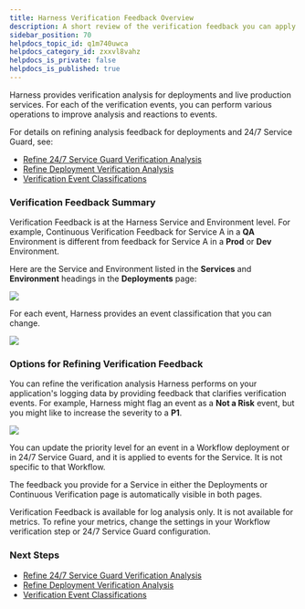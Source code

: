 ```yaml
---
title: Harness Verification Feedback Overview
description: A short review of the verification feedback you can apply in Harness Manager.
sidebar_position: 70
helpdocs_topic_id: q1m740uwca
helpdocs_category_id: zxxvl8vahz
helpdocs_is_private: false
helpdocs_is_published: true
---
```


Harness provides verification analysis for deployments and live production services. For each of the verification events, you can perform various operations to improve analysis and reactions to events.

For details on refining analysis feedback for deployments and 24/7 Service Guard, see:

* [Refine 24/7 Service Guard Verification Analysis](../../tuning-tracking-verification/refine-24-7-service-guard-verification-analysis.md)
* [Refine Deployment Verification Analysis](../../tuning-tracking-verification/refine-deployment-verification-analysis.md)
* [Verification Event Classifications](../../../../firstgen-platform/techref-category/cv-reference/verification-event-classifications.md)

### Verification Feedback Summary

Verification Feedback is at the Harness Service and Environment level. For example, Continuous Verification Feedback for Service A in a **QA** Environment is different from feedback for Service A in a **Prod** or **Dev** Environment.

Here are the Service and Environment listed in the **Services** and **Environment** headings in the **Deployments** page:

![](./static/harness-verification-feedback-overview-18.png)

For each event, Harness provides an event classification that you can change. 

![](./static/harness-verification-feedback-overview-19.png)

### Options for Refining Verification Feedback

You can refine the verification analysis Harness performs on your application's logging data by providing feedback that clarifies verification events. For example, Harness might flag an event as a **Not a Risk** event, but you might like to increase the severity to a **P1**.

![](./static/harness-verification-feedback-overview-20.png)

You can update the priority level for an event in a Workflow deployment or in 24/7 Service Guard, and it is applied to events for the Service. It is not specific to that Workflow. 

The feedback you provide for a Service in either the Deployments or Continuous Verification page is automatically visible in both pages.  

Verification Feedback is available for log analysis only. It is not available for metrics. To refine your metrics, change the settings in your Workflow verification step or 24/7 Service Guard configuration.

### Next Steps

* [Refine 24/7 Service Guard Verification Analysis](../../tuning-tracking-verification/refine-24-7-service-guard-verification-analysis.md)
* [Refine Deployment Verification Analysis](../../tuning-tracking-verification/refine-deployment-verification-analysis.md)
* [Verification Event Classifications](../../../../firstgen-platform/techref-category/cv-reference/verification-event-classifications.md)

